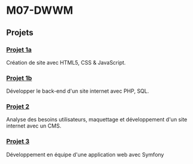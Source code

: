 # M07-DWWM

## Projets 

### [Projet 1a](./projet1a/consignes.md)
Création de site avec HTML5, CSS & JavaScript. 

### [Projet 1b](./projet1b/consignes.md)
Développer le back-end d'un site internet avec PHP, SQL.

### [Projet 2]()
Analyse des besoins utilisateurs, maquettage et développement d'un site internet avec un CMS.

### [Projet 3]()
Développement en équipe d'une application web avec Symfony
